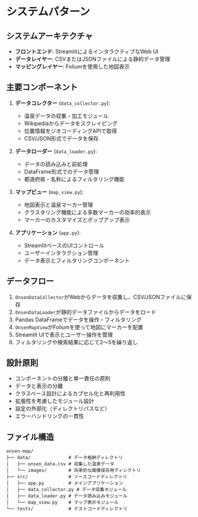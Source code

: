 # システムパターン

## システムアーキテクチャ
- **フロントエンド**: StreamlitによるインタラクティブなWeb UI
- **データレイヤー**: CSVまたはJSONファイルによる静的データ管理
- **マッピングレイヤー**: Foliumを使用した地図表示

## 主要コンポーネント
1. **データコレクター** (`data_collector.py`): 
   - 温泉データの収集・加工モジュール
   - Wikipediaからデータをスクレイピング
   - 位置情報をジオコーディングAPIで取得
   - CSV/JSON形式でデータを保存

2. **データローダー** (`data_loader.py`):
   - データの読み込みと前処理
   - DataFrame形式でのデータ管理
   - 都道府県・名称によるフィルタリング機能

3. **マップビュー** (`map_view.py`): 
   - 地図表示と温泉マーカー管理
   - クラスタリング機能による多数マーカーの効率的表示
   - マーカーのカスタマイズとポップアップ表示

4. **アプリケーション** (`app.py`):
   - StreamlitベースのUIコントロール
   - ユーザーインタラクション管理
   - データ表示とフィルタリングコンポーネント

## データフロー
1. `OnsenDataCollector`がWebからデータを収集し、CSV/JSONファイルに保存
2. `OnsenDataLoader`が静的データファイルからデータをロード
3. Pandas DataFrameでデータを操作・フィルタリング
4. `OnsenMapView`がFoliumを使って地図にマーカーを配置
5. Streamlit UIで表示とユーザー操作を管理
6. フィルタリングや検索結果に応じて2～5を繰り返し

## 設計原則
- コンポーネントの分離と単一責任の原則
- データと表示の分離
- クラスベース設計によるカプセル化と再利用性
- 拡張性を考慮したモジュール設計
- 設定の外部化（ディレクトリパスなど）
- エラーハンドリングの一貫性

## ファイル構造
```
onsen-map/
├── data/              # データ格納ディレクトリ
│   ├── onsen_data.csv # 収集した温泉データ
│   └── images/        # 将来的な画像保存用ディレクトリ
├── src/               # ソースコードディレクトリ
│   ├── app.py         # メインアプリケーション
│   ├── data_collector.py # データ収集モジュール
│   ├── data_loader.py # データ読み込みモジュール
│   └── map_view.py    # マップ表示モジュール
└── tests/             # テストコードディレクトリ
```
